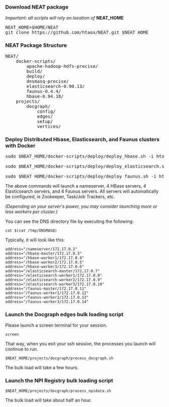 ### Download NEAT package
*Important: all scripts will rely on location of* <strong>NEAT_HOME</strong>

<pre>
NEAT_HOME=$HOME/NEAT
git clone https://github.com/htaox/NEAT.git $NEAT_HOME
</pre>

### NEAT Package Structure

<pre>
NEAT/
    docker-scripts/
        apache-hadoop-hdfs-precise/
        build/
        deploy/
        dnsmasq-precise/
        elasticsearch-0.90.13/
        faunus-0.4.4/
        hbase-0.94.18/
    projects/
        docgraph/
            config/
            edges/
            setup/
            vertices/
</pre>

### Deploy Distributed Hbase, Elasticsearch, and Faunus clusters with Docker

<pre>
sudo $NEAT_HOME/docker-scripts/deploy/deploy_hbase.sh -i htaox/hbase:0.94.18 -w 3

sudo $NEAT_HOME/docker-scripts/deploy/deploy_elasticsearch.sh -i htaox/elasticsearch:0.90.13 -w 3

sudo $NEAT_HOME/docker-scripts/deploy/deploy_faunus.sh -i htaox/faunus:0.4.4 -w 3
</pre>

The above commands will launch a nameserver, 4 HBase servers, 4 Elasticsearch servers, and 4 Faunus servers.  All servers will automatically be configured, ie Zookeeper, Task/Job Trackers, etc.

*(Depending on your server's power, you may consider launching more or less workers per cluster.)*

You can see the DNS directory file by executing the following:

```
cat $(cat /tmp/DNSMASQ)
```

Typically, it will look like this: 

```
address="/nameserver/172.17.0.2"
address="/hbase-master/172.17.0.3"
address="/hbase-worker1/172.17.0.4"
address="/hbase-worker2/172.17.0.5"
address="/hbase-worker3/172.17.0.6"
address="/elasticsearch-master/172.17.0.7"
address="/elasticsearch-worker1/172.17.0.8"
address="/elasticsearch-worker2/172.17.0.9"
address="/elasticsearch-worker3/172.17.0.10"
address="/faunus-master/172.17.0.11"
address="/faunus-worker1/172.17.0.12"
address="/faunus-worker2/172.17.0.13"
address="/faunus-worker3/172.17.0.14"
```

### Launch the Docgraph edges bulk loading script

Please launch a screen terminal for your session.
```
screen
```

That way, when you exit your ssh session, the processes you launch will continue to run.
```
$NEAT_HOME/projects/docgraph/process_docgraph.sh
```

The bulk load will take a few hours.

### Launch the NPI Registry bulk loading script

```
$NEAT_HOME/projects/docgraph/process_npidata.sh
```

The bulk load will take about half an hour.

